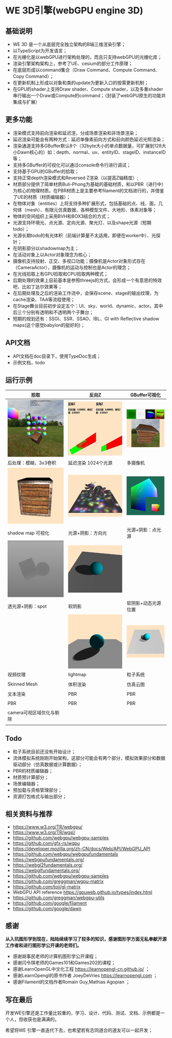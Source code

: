 # WE 3D引擎(webGPU engine 3D)

## 基础说明

* WE 3D 是一个从底层完全独立架构的B端三维渲染引擎；
* 以TypeScript为开发语言；
* 在光栅化是以webGPU进行架构处理的，而且只支持webGPU的光栅化库；
* 渲染引擎架构架构上，参考了UE、cesium的部分工作原理；
* 在底层形成以command集合（Draw Command、Compute Command、Copy Command）；
* 在更新机制上形成以对象和类的update为更新入口的按需更新机制；
* 在GPU的shader上支持Draw shader、Compute shader，以及多重shader串行输出一个Draw或Compute的command；（封装了webGPU原生的功能并集成与扩展）

## 更多功能

* 渲染模式支持前向渲染和延迟渲，分成场景渲染和非场景渲染；
* 延迟渲染可能会有两种方式：延迟单像素前向方式和前向颜色延迟光照渲染；
* 渲染通道支持多GBuffer默认8个（32byte大小的单点数据量，可扩展到128大小Dawn核心的）如：depth、normal、uv、entityID、stageID、instanceID等；
* 支持多GBuffer的可视化可以通过console命令行进行调试；
* 支持基于GPU的GBuffer的拾取；
* 支持正常depth渲染模式和Reversed Z渲染（以提高Z轴精度）;
* 材质部分提供了简单材质Buli-Phong为基础的基础材质，和以PBR（进行中）为核心的物理材质。在PBR材质上是主要参考filament的文档进行的，并借鉴了UE的材质（材质编辑器）；
* 在物体对象（entities）上将支持多种扩展形式，包括基础的点、线、面，几何体（mesh）、有限元仿真数据、各种模型文件、大地形、体素对象等；
* 物体的空间组织上采用BVH和BOX3结合的方式；
* 光源支持环境光、点光源、定向光源、聚光灯、以及shape光源（短期todo）；
* 光源长期todo的有光体积（前端计算量不太适用，即便在worker中）、光探针；
* 在阴影部分以shadowmap为主；
* 在活动对象上以Actor对象理念为核心；
* 摄像机支持投射、正交、多视口功能；摄像机是Actor对象形式存在（CameraActor），摄像机的运动与控制也是Actor的理念；
* 在光线拾取上有GPU拾取和CPU拾取两种模式；
* 后期处理的效果上目前基本是参照threejs的方式，会形成一个有意思的特效吧，比如丁达尔效果等；
* 在后期处理及之后的渲染工作流中，会保存scene、stage的输出纹理，为cache渲染、TAA等流程使用；
* 在Stage舞台目前初步设定五个：UI、sky、world、dynamic、actor。其中后三个分别有透明和不透明两个子舞台；
* 短期的规划还有：SSGI、SSR、SSAO、IBL、GI with Reflective shadow maps(这个感觉babylon的挺好的)；

## API文档

* API文档在doc目录下，使用TypeDoc生成；
* 示例文档，todo

## 运行示例


| 拾取                                              | 反向Z                                             | GBuffer可视化                                     |
| ------------------------------------------------- | ------------------------------------------------- | ------------------------------------------------- |
| ![1733906622761](images/readme/1733906622761.png) | ![1733906612284](images/readme/1733906612284.png) | ![1737813175157](images/readme/1737813175157.png) |
| 后处理：模糊，3x3卷积                             | 延迟渲染 1024个光源                               | 多摄像机                                          |
| ![1734701499419](images/readme/1734701499419.png) | ![1737812482025](images/readme/1737812482025.png) | ![1737813282671](images/readme/1737813282671.png) |
| shadow map 可视化                                 | 光源+阴影：方向光                                 | 光源+阴影：点光源                                 |
| ![1737512422932](images/readme/1737512422932.png) | ![1737558726854](images/readme/1737558726854.png) |                                                   |
| 透光源+阴影：spot                                 | 软阴影                                            | 软阴影+动态光源位置                               |
|                                                   | ![1737781844403](images/readme/1737781844403.png) | ![1737812416885](images/readme/1737812416885.png) |
| 视频纹理                                          | lightmap                                          | 粒子系统                                          |
|                                                   |                                                   |                                                   |
| Skinned Mesh                                      | 体积渲染                                          | 仿真云图                                          |
|                                                   |                                                   |                                                   |
| 文本渲染                                          | PBR                                               | PBR                                               |
|                                                   |                                                   |                                                   |
| PBR                                               | PBR                                               | PBR                                               |
|                                                   |                                                   |                                                   |
| camera可视区域优化与剔除                          |                                                   |                                                   |
|                                                   |                                                   |                                                   |

## Todo

* 粒子系统目前还没有开始设计；
* 流体模拟系统刚刚开始架构，这部分可能会有两个部分，模拟效果部分和数据驱动部分（仿真数据或计算数据）；
* PBR的材质编辑器；
* 材质预计算部分；
* 场景编辑器；
* 预加载与资格管理部分；
* 资源打包格式与输出部分；

## 相关资料与推荐

* https://www.w3.org/TR/webgpu/
* https://www.w3.org/TR/wgsl/
* https://github.com/webgpu/webgpu-samples
* https://github.com/gfx-rs/wgpu
* https://developer.mozilla.org/zh-CN/docs/Web/API/WebGPU_API
* https://github.com/webgpu/webgpufundamentals
* https://webgpufundamentals.org/
* https://webgl2fundamentals.org/
* https://webglfundamentals.org/
* https://github.com/webgpu/webgpu-samples
* https://github.com/greggman/wgpu-matrix
* https://github.com/toji/gl-matrix
* WebGPU API reference https://gpuweb.github.io/types/index.html
* https://github.com/greggman/webgpu-utils
* https://github.com/google/filament
* https://github.com/google/dawn

## 感谢

**从入坑图形学到现在，陆陆续续学习了较多的知识，感谢图形学方面无私奉献开源工作者和进行图形学公开课的老师们。**

* 感谢胡事民老师的计算机图形学公开课程；
* 感谢闫令琪老师的Games101和Games202的课程；
* 感谢LearnOpenGL中文化工程 https://learnopengl-cn.github.io/ ；
* 感谢LearnOpengl的原书作者 JoeyDeVries https://learnopengl.com ；
* 感谢Filament的文档作者Romain Guy,Mathias Agopian ；

## 写在最后

开发WE引擎还是工作量比较重的，学习、设计、代码、测试、文档、示例都是一个人，但收获也是满满的。

希望将WE 引擎一直迭代下去，也希望若有志同道合的道友可以一起开发；
